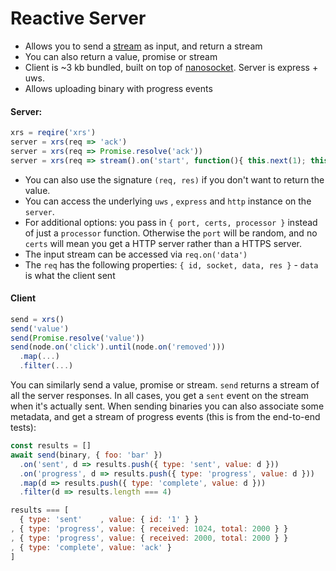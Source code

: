 # Reactive Server

* Allows you to send a [stream](https://github.com/utilise/emitterify/#emitterify) as input, and return a stream 
* You can also return a value, promise or stream
* Client is ~3 kb bundled, built on top of [nanosocket](https://github.com/pemrouz/nanosocket). Server is express + uws.
* Allows uploading binary with progress events

#### Server:

```js
xrs = reqire('xrs')
server = xrs(req => 'ack')
server = xrs(req => Promise.resolve('ack'))
server = xrs(req => stream().on('start', function(){ this.next(1); this.next(2) }))
```

* You can also use the signature `(req, res)` if you don't want to return the value.
* You can access the underlying `uws` , `express` and `http` instance on the `server`.
* For additional options: you pass in `{ port, certs, processor }` instead of just a `processor` function. Otherwise the `port` will be random, and no `certs` will mean you get a HTTP server rather than a HTTPS server.
* The input stream can be accessed via `req.on('data')`
* The `req` has the following properties: `{ id, socket, data, res }` - `data` is what the client sent

#### Client

```js
send = xrs()
send('value')
send(Promise.resolve('value'))
send(node.on('click').until(node.on('removed')))
  .map(...)
  .filter(...)
```

You can similarly send a value, promise or stream. `send` returns a stream of all the server responses. In all cases, you get a `sent`  event on the stream when it's actually sent. When sending binaries you can also associate some metadata, and get a stream of progress events (this is from the end-to-end tests): 

```js
const results = []
await send(binary, { foo: 'bar' })
  .on('sent', d => results.push({ type: 'sent', value: d }))
  .on('progress', d => results.push({ type: 'progress', value: d }))
  .map(d => results.push({ type: 'complete', value: d }))
  .filter(d => results.length === 4)

results === [
  { type: 'sent'    , value: { id: '1' } }
, { type: 'progress', value: { received: 1024, total: 2000 } }
, { type: 'progress', value: { received: 2000, total: 2000 } }
, { type: 'complete', value: 'ack' }
]
```